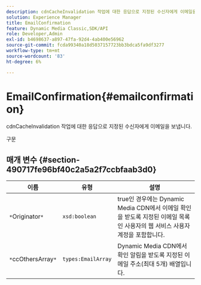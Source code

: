 ```yaml
---
description: cdnCacheInvalidation 작업에 대한 응답으로 지정된 수신자에게 이메일을 보냅니다.
solution: Experience Manager
title: EmailConfirmation
feature: Dynamic Media Classic,SDK/API
role: Developer,Admin
exl-id: b4698637-a897-47fa-92d4-4ab400e56962
source-git-commit: fcda99340a18d5037157723bb3bdca5fa9df3277
workflow-type: tm+mt
source-wordcount: '83'
ht-degree: 6%

---
```


# EmailConfirmation{#emailconfirmation}

cdnCacheInvalidation 작업에 대한 응답으로 지정된 수신자에게 이메일을 보냅니다.

구문

## 매개 변수 {#section-490717fe96bf40c2a5a2f7ccbfaab3d0}

| 이름 | 유형 | 설명 |
|---|---|---|
| `*`Originator`*` | `xsd:boolean` | true인 경우에는 Dynamic Media CDN에서 이메일 확인을 받도록 지정된 이메일 목록인 사용자의 웹 서비스 사용자 계정을 포함합니다. |
| `*`ccOthersArray`*` | `types:EmailArray` | Dynamic Media CDN에서 확인 알림을 받도록 지정된 이메일 주소(최대 5개) 배열입니다. |
